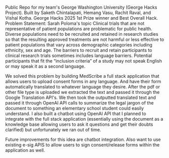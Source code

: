 Public Repo for my team's George Washington University (George Hacks Project).
Built by Saketh Chintalapati, Hemang Vasu, Rachit Raval, and Vishal Kotha. 
George Hacks 2025 1st Prize winner and Best Overall Hack. 
Problem Statement: Sarah Poloma's topic Clinical trials that are not representative of patient populations are problematic for public health. Diverse populations need to be recruited and retained in research studies so that the resulting approved treatments are not harmful or less effective to patient populations that vary across demographic categories including ethnicity, sex and age. The barriers to recruit and retain participants to clinical research trials sometimes includes language barriers. Potential participants that fit the “inclusion criteria” of a study may not speak English or may speak it as a second language.

We solved this problem by building MedScribe a full stack application that allows users to upload consent forms in any language.
And have their form automatically translated to whatever language they desire. After the pdf or other file type
is uploaded we extracted the text and passed it through the Google Translation API's. We then took the outputted 
translated text and passed it through OpenAI API calls to summarize the legal jargon of the document to something 
an elementary school student could easily understand. I also built a chatbot using OpenAI API that I planned to integrate 
with the full stack application (essentially using the document as a knowledge base allowing users to ask it questions 
and get their doubts clarified) but unfortunately we ran out of time. 

Future improvements for this idea are chatbot integration. Also want to use existing e-sig APIS to allow users to 
sign consent/release forms within the application as well. 
